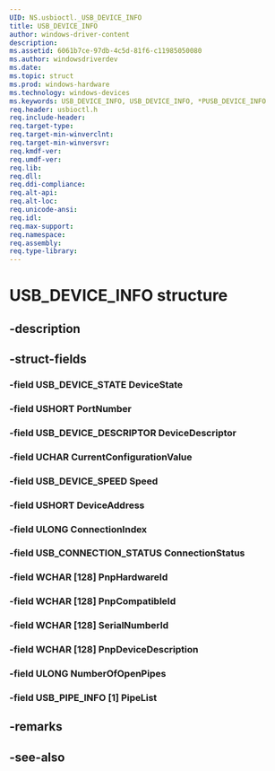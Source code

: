 ```yaml
---
UID: NS.usbioctl._USB_DEVICE_INFO
title: USB_DEVICE_INFO
author: windows-driver-content
description: 
ms.assetid: 6061b7ce-97db-4c5d-81f6-c11985050080
ms.author: windowsdriverdev
ms.date: 
ms.topic: struct
ms.prod: windows-hardware
ms.technology: windows-devices
ms.keywords: USB_DEVICE_INFO, USB_DEVICE_INFO, *PUSB_DEVICE_INFO
req.header: usbioctl.h
req.include-header:
req.target-type:
req.target-min-winverclnt:
req.target-min-winversvr:
req.kmdf-ver:
req.umdf-ver:
req.lib:
req.dll:
req.ddi-compliance:
req.alt-api:
req.alt-loc:
req.unicode-ansi:
req.idl:
req.max-support:
req.namespace:
req.assembly:
req.type-library:
---
```


# USB_DEVICE_INFO structure

## -description



## -struct-fields

### -field USB_DEVICE_STATE DeviceState			
 	
### -field USHORT PortNumber			
 	
### -field USB_DEVICE_DESCRIPTOR DeviceDescriptor			
 	
### -field UCHAR CurrentConfigurationValue			
 	
### -field USB_DEVICE_SPEED Speed			
 	
### -field USHORT DeviceAddress			
 	
### -field ULONG ConnectionIndex			
 	
### -field USB_CONNECTION_STATUS ConnectionStatus			
 	
### -field WCHAR [128] PnpHardwareId			
 	
### -field WCHAR [128] PnpCompatibleId			
 	
### -field WCHAR [128] SerialNumberId			
 	
### -field WCHAR [128] PnpDeviceDescription			
 	
### -field ULONG NumberOfOpenPipes			
 	
### -field USB_PIPE_INFO [1] PipeList			
 	
## -remarks

## -see-also